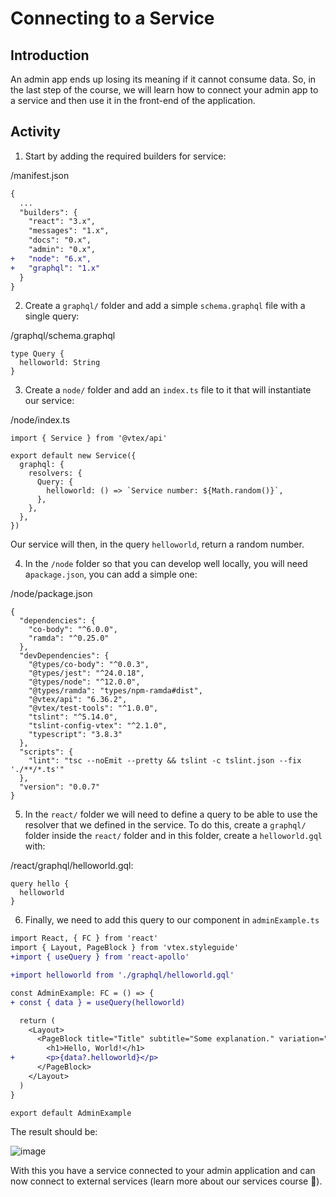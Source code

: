 # Connecting to a Service

## Introduction

An admin app ends up losing its meaning if it cannot consume data. So, in the last step of the course, we will learn how to connect your admin app to a service and then use it in the front-end of the application.

## Activity

1. Start by adding the required builders for service:

/manifest.json

```diff
{
  ...
  "builders": {
    "react": "3.x",
    "messages": "1.x",
    "docs": "0.x",
    "admin": "0.x",
+   "node": "6.x",
+   "graphql": "1.x"
  }
}

```

2. Create a `graphql/` folder and add a simple `schema.graphql` file with a single query:

/graphql/schema.graphql

```
type Query {
  helloworld: String
}
```

3. Create a `node/` folder and add an `index.ts` file to it that will instantiate our service:

/node/index.ts

```
import { Service } from '@vtex/api'

export default new Service({
  graphql: {
    resolvers: {
      Query: {
        helloworld: () => `Service number: ${Math.random()}`,
      },
    },
  },
})
```

Our service will then, in the query `helloworld`, return a random number.

4. In the `/node` folder so that you can develop well locally, you will need a`package.json`, you can add a simple one:

/node/package.json

```
{
  "dependencies": {
    "co-body": "^6.0.0",
    "ramda": "^0.25.0"
  },
  "devDependencies": {
    "@types/co-body": "^0.0.3",
    "@types/jest": "^24.0.18",
    "@types/node": "^12.0.0",
    "@types/ramda": "types/npm-ramda#dist",
    "@vtex/api": "6.36.2",
    "@vtex/test-tools": "^1.0.0",
    "tslint": "^5.14.0",
    "tslint-config-vtex": "^2.1.0",
    "typescript": "3.8.3"
  },
  "scripts": {
    "lint": "tsc --noEmit --pretty && tslint -c tslint.json --fix './**/*.ts'"
  },
  "version": "0.0.7"
}

```

5. In the `react/` folder we will need to define a query to be able to use the resolver that we defined in the service. To do this, create a `graphql/` folder inside the `react/` folder and in this folder, create a `helloworld.gql` with:

/react/graphql/helloworld.gql:

```
query hello {
  helloworld
}
```

6. Finally, we need to add this query to our component in `adminExample.ts`

```diff
import React, { FC } from 'react'
import { Layout, PageBlock } from 'vtex.styleguide'
+import { useQuery } from 'react-apollo'

+import helloworld from './graphql/helloworld.gql'

const AdminExample: FC = () => {
+ const { data } = useQuery(helloworld)

  return (
    <Layout>
      <PageBlock title="Title" subtitle="Some explanation." variation="full">
        <h1>Hello, World!</h1>
+       <p>{data?.helloworld}</p>
      </PageBlock>
    </Layout>
  )
}

export default AdminExample
```

The result should be:

![image](https://user-images.githubusercontent.com/18701182/92937440-b79f7400-f421-11ea-9e92-a24ef710e83e.png)

With this you have a service connected to your admin application and can now connect to external services (learn more about our services course 🚀).

